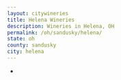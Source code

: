 ```yaml
---
layout: citywineries
title: Helena Wineries
description: Wineries in Helena, OH
permalink: /oh/sandusky/helena/
state: oh
county: sandusky
city: helena
---
```

-
